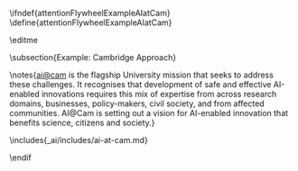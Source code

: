 \ifndef{attentionFlywheelExampleAIatCam}
\define{attentionFlywheelExampleAIatCam}

\editme

\subsection{Example: Cambridge Approach}

\notes{[ai@cam](https://ai.cam.ac.uk) is the flagship University mission that seeks to address these challenges. It recognises that development of safe and effective AI-enabled innovations requires this mix of expertise from across research domains, businesses, policy-makers, civil society, and from affected communities. AI@Cam is setting out a vision for AI-enabled innovation that benefits science, citizens and society.}

\includes{_ai/includes/ai-at-cam.md}

\endif
